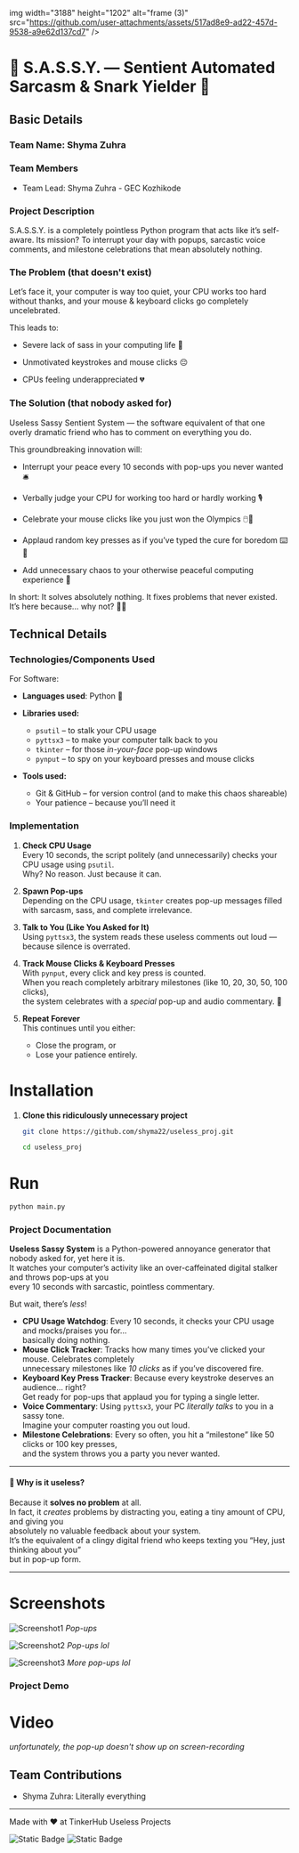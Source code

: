 img width="3188" height="1202" alt="frame (3)" src="https://github.com/user-attachments/assets/517ad8e9-ad22-457d-9538-a9e62d137cd7" />


# 🤖 S.A.S.S.Y. — Sentient Automated Sarcasm & Snark Yielder 🎯


## Basic Details
### Team Name: Shyma Zuhra


### Team Members
- Team Lead: Shyma Zuhra - GEC Kozhikode


### Project Description
S.A.S.S.Y. is a completely pointless Python program that acts like it’s self-aware.
Its mission? To interrupt your day with popups, sarcastic voice comments, and milestone celebrations that mean absolutely nothing.

### The Problem (that doesn't exist)
Let’s face it, your computer is way too quiet, your CPU works too hard without thanks, and your mouse & keyboard clicks go completely uncelebrated.

This leads to:

- Severe lack of sass in your computing life 🥱

- Unmotivated keystrokes and mouse clicks 😔

- CPUs feeling underappreciated 💔

### The Solution (that nobody asked for)
Useless Sassy Sentient System — the software equivalent of that one overly dramatic friend who has to comment on everything you do.

This groundbreaking innovation will:

- Interrupt your peace every 10 seconds with pop-ups you never wanted 🛎️

- Verbally judge your CPU for working too hard or hardly working 🎙️

- Celebrate your mouse clicks like you just won the Olympics 🖱️🥇

- Applaud random key presses as if you’ve typed the cure for boredom ⌨️👏

- Add unnecessary chaos to your otherwise peaceful computing experience 🤯

In short:
It solves absolutely nothing.
It fixes problems that never existed.
It’s here because… why not? 🤷‍♂️

## Technical Details
### Technologies/Components Used
For Software:
- **Languages used**: Python 🐍

- **Libraries used:**  
  - `psutil` – to stalk your CPU usage  
  - `pyttsx3` – to make your computer talk back to you  
  - `tkinter` – for those *in-your-face* pop-up windows  
  - `pynput` – to spy on your keyboard presses and mouse clicks  
  
- **Tools used:**  
  - Git & GitHub – for version control (and to make this chaos shareable)  
  - Your patience – because you’ll need it  


### Implementation
1. **Check CPU Usage**  
   Every 10 seconds, the script politely (and unnecessarily) checks your CPU usage using `psutil`.  
   Why? No reason. Just because it can.  

2. **Spawn Pop-ups**  
   Depending on the CPU usage, `tkinter` creates pop-up messages filled with sarcasm, sass, and complete irrelevance.  

3. **Talk to You (Like You Asked for It)**  
   Using `pyttsx3`, the system reads these useless comments out loud — because silence is overrated.  

4. **Track Mouse Clicks & Keyboard Presses**  
   With `pynput`, every click and key press is counted.  
   When you reach completely arbitrary milestones (like 10, 20, 30, 50, 100 clicks),  
   the system celebrates with a *special* pop-up and audio commentary. 🎉  

5. **Repeat Forever**  
   This continues until you either:  
   - Close the program, or  
   - Lose your patience entirely.  
# Installation
1. **Clone this ridiculously unnecessary project**  
   ```bash
   git clone https://github.com/shyma22/useless_proj.git

   cd useless_proj
   ```


# Run
```bash
python main.py
```

### Project Documentation
**Useless Sassy System** is a Python-powered annoyance generator that nobody asked for, yet here it is.  
It watches your computer’s activity like an over-caffeinated digital stalker and throws pop-ups at you  
every 10 seconds with sarcastic, pointless commentary.

But wait, there’s *less*!  
- **CPU Usage Watchdog**: Every 10 seconds, it checks your CPU usage and mocks/praises you for…  
  basically doing nothing.
- **Mouse Click Tracker**: Tracks how many times you’ve clicked your mouse. Celebrates completely  
  unnecessary milestones like *10 clicks* as if you’ve discovered fire.
- **Keyboard Key Press Tracker**: Because every keystroke deserves an audience… right?  
  Get ready for pop-ups that applaud you for typing a single letter.
- **Voice Commentary**: Using `pyttsx3`, your PC *literally talks* to you in a sassy tone.  
  Imagine your computer roasting you out loud.
- **Milestone Celebrations**: Every so often, you hit a “milestone” like 50 clicks or 100 key presses,  
  and the system throws you a party you never wanted.

---

#### 🤷 Why is it useless?  
Because it **solves no problem** at all.  
In fact, it *creates* problems by distracting you, eating a tiny amount of CPU, and giving you  
absolutely no valuable feedback about your system.  
It’s the equivalent of a clingy digital friend who keeps texting you “Hey, just thinking about you”  
but in pop-up form.

---

# Screenshots 
![Screenshot1](screenshot.png)
*Pop-ups*

![Screenshot2](1.png)
*Pop-ups lol*

![Screenshot3](2.png)
*More pop-ups lol*







### Project Demo
# Video
*unfortunately, the pop-up doesn't show up on screen-recording*



## Team Contributions
- Shyma Zuhra: Literally everything


---
Made with ❤️ at TinkerHub Useless Projects 

![Static Badge](https://img.shields.io/badge/TinkerHub-24?color=%23000000&link=https%3A%2F%2Fwww.tinkerhub.org%2F)
![Static Badge](https://img.shields.io/badge/UselessProjects--25-25?link=https%3A%2F%2Fwww.tinkerhub.org%2Fevents%2FQ2Q1TQKX6Q%2FUseless%2520Projects)
